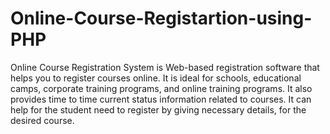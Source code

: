# Online-Course-Registartion-using-PHP
<p>Online Course Registration System is Web-based registration software that helps you to register courses online. It is ideal for schools, educational camps, corporate training programs, and online training programs. It also provides time to time current status information related to courses. It can help for the student need to register by giving necessary details, for the desired course.</p>
